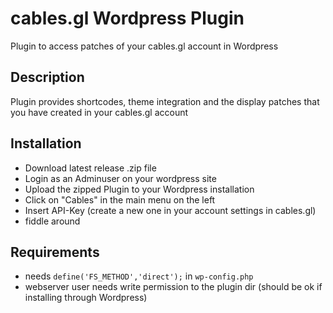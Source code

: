 # cables.gl Wordpress Plugin

Plugin to access patches of your cables.gl account in Wordpress

## Description

Plugin provides shortcodes, theme integration and the display patches that you
have created in your cables.gl account

## Installation

* Download latest release .zip file
* Login as an Adminuser on your wordpress site
* Upload the zipped Plugin to your Wordpress installation
* Click on "Cables" in the main menu on the left
* Insert API-Key (create a new one in your account settings in cables.gl)
* fiddle around

## Requirements

* needs `define('FS_METHOD','direct');` in `wp-config.php`
* webserver user needs write permission to the plugin dir (should be ok if installing through Wordpress)
